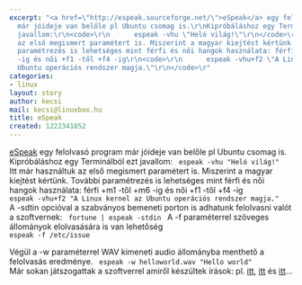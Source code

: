 ```yaml
---
excerpt: "<a href=\"http://espeak.sourceforge.net/\">eSpeak</a> egy felolvasó program
  már jóideje van belőle pl Ubuntu csomag is.\r\nKipróbáláshoz egy Terminálból ezt
  javallom:\r\n<code>\r\n      espeak -vhu \"Heló világ!\"\r\n</code>\r\nItt már használtuk
  az első megismert paramétert is. Miszerint a magyar kiejtést kértünk.\r\nTovábbi
  paramétrezés is lehetséges mint férfi és női hangok használata: férfi +m1 -től +m6
  -ig és női +f1 -től +f4 -ig\r\n<code>\r\n      espeak -vhu+f2 \"A Linux kernel az
  Ubuntu operációs rendszer magja.\"\r\n</code>\r"
categories:
- linux
layout: story
author: kecsi
mail: kecsi@linuxbox.hu
title: eSpeak
created: 1222341852
---
```

<a href="http://espeak.sourceforge.net/">eSpeak</a> egy felolvasó program már jóideje van belőle pl Ubuntu csomag is.
Kipróbáláshoz egy Terminálból ezt javallom:
<code>
      espeak -vhu "Heló világ!"
</code>
Itt már használtuk az első megismert paramétert is. Miszerint a magyar kiejtést kértünk.
További paramétrezés is lehetséges mint férfi és női hangok használata: férfi +m1 -től +m6 -ig és női +f1 -től +f4 -ig
<code>
      espeak -vhu+f2 "A Linux kernel az Ubuntu operációs rendszer magja."
</code>
A -sdtin opcióval a szabványos bemeneti porton is adhatunk felolvasni valót a szoftvernek:
<code>
      fortune | espeak -stdin
</code>
A -f paraméterrel szöveges állományok elolvasására is van lehetőség
<code>
      espeak -f /etc/issue
</code>

Végül a -w paraméterrel WAV kimeneti audio állományba menthető a felolvasás eredménye.
<code>
      espeak -w helloworld.wav "Hello world"
</code>
Már sokan játszogattak a szoftverrel amiről készültek írások: pl. <a href="http://hup.hu/node/56534">itt</a>, <a href="http://hup.hu/node/56542">itt</a> és <a href="http://tkltrans.sourceforge.net/magyar/espeak.htm">itt</a>...
